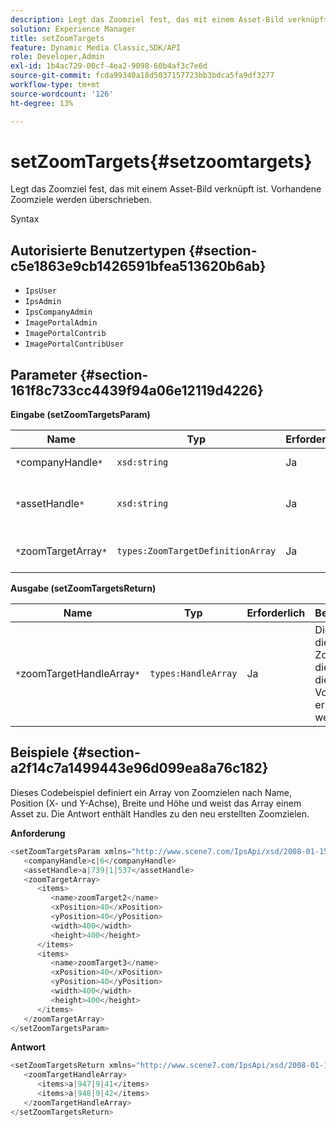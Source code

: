 ```yaml
---
description: Legt das Zoomziel fest, das mit einem Asset-Bild verknüpft ist. Vorhandene Zoomziele werden überschrieben.
solution: Experience Manager
title: setZoomTargets
feature: Dynamic Media Classic,SDK/API
role: Developer,Admin
exl-id: 1b4ac729-00cf-4ea2-9098-60b4af3c7e6d
source-git-commit: fcda99340a18d5037157723bb3bdca5fa9df3277
workflow-type: tm+mt
source-wordcount: '126'
ht-degree: 13%

---
```


# setZoomTargets{#setzoomtargets}

Legt das Zoomziel fest, das mit einem Asset-Bild verknüpft ist. Vorhandene Zoomziele werden überschrieben.

Syntax

## Autorisierte Benutzertypen {#section-c5e1863e9cb1426591bfea513620b6ab}

* `IpsUser`
* `IpsAdmin`
* `IpsCompanyAdmin`
* `ImagePortalAdmin`
* `ImagePortalContrib`
* `ImagePortalContribUser`

## Parameter {#section-161f8c733cc4439f94a06e12119d4226}

**Eingabe (setZoomTargetsParam)**

| Name | Typ | Erforderlich | Beschreibung |
|---|---|---|---|
| `*`companyHandle`*` | `xsd:string` | Ja | Handle des Unternehmens. |
| `*`assetHandle`*` | `xsd:string` | Ja | Asset mit dem Zoomziel, das Sie festlegen möchten. |
| `*`zoomTargetArray`*` | `types:ZoomTargetDefinitionArray` | Ja | Array von Zoom-Zieldefinitionen. |

**Ausgabe (setZoomTargetsReturn)**

| Name | Typ | Erforderlich | Beschreibung |
|---|---|---|---|
| `*`zoomTargetHandleArray`*` | `types:HandleArray` | Ja | Die Griffe für die Zoomziele, die durch diesen Vorgang erstellt werden. |

## Beispiele {#section-a2f14c7a1499443e96d099ea8a76c182}

Dieses Codebeispiel definiert ein Array von Zoomzielen nach Name, Position (X- und Y-Achse), Breite und Höhe und weist das Array einem Asset zu. Die Antwort enthält Handles zu den neu erstellten Zoomzielen.

**Anforderung**

```java
<setZoomTargetsParam xmlns="http://www.scene7.com/IpsApi/xsd/2008-01-15">
   <companyHandle>c|6</companyHandle>
   <assetHandle>a|739|1|537</assetHandle>
   <zoomTargetArray>
      <items>
         <name>zoomTarget2</name>
         <xPosition>40</xPosition>
         <yPosition>40</yPosition>
         <width>400</width>
         <height>400</height>
      </items>
      <items>
         <name>zoomTarget3</name>
         <xPosition>40</xPosition>
         <yPosition>40</yPosition>
         <width>400</width>
         <height>400</height>
      </items>
   </zoomTargetArray>
</setZoomTargetsParam>
```

**Antwort**

```java
<setZoomTargetsReturn xmlns="http://www.scene7.com/IpsApi/xsd/2008-01-15">
   <zoomTargetHandleArray>
      <items>a|947|9|41</items>
      <items>a|948|9|42</items>
   </zoomTargetHandleArray>
</setZoomTargetsReturn>
```
